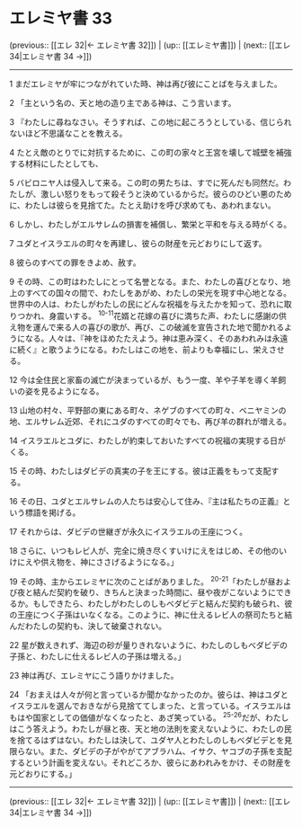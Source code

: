 # エレミヤ書 33

(previous:: [[エレ 32|← エレミヤ書 32]]) | (up:: [[エレミヤ書]]) | (next:: [[エレ 34|エレミヤ書 34 →]])

***


1 まだエレミヤが牢につながれていた時、神は再び彼にことばを与えました。 

2 「主という名の、天と地の造り主である神は、こう言います。 

3 『わたしに尋ねなさい。そうすれば、この地に起ころうとしている、信じられないほど不思議なことを教える。 

4 たとえ敵のとりでに対抗するために、この町の家々と王宮を壊して城壁を補強する材料にしたとしても、 

5 バビロニヤ人は侵入して来る。この町の男たちは、すでに死んだも同然だ。わたしが、激しい怒りをもって殺そうと決めているからだ。彼らのひどい悪のために、わたしは彼らを見捨てた。たとえ助けを呼び求めても、あわれまない。 

6 しかし、わたしがエルサレムの損害を補償し、繁栄と平和を与える時がくる。 

7 ユダとイスラエルの町々を再建し、彼らの財産を元どおりにして返す。 

8 彼らのすべての罪をきよめ、赦す。 

9 その時、この町はわたしにとって名誉となる。また、わたしの喜びとなり、地上のすべての国々の間で、わたしをあがめ、わたしの栄光を現す中心地となる。世界中の人は、わたしがわたしの民にどんな祝福を与えたかを知って、恐れに取りつかれ、身震いする。 <sup class="versenum">10-11</sup>花婿と花嫁の喜びに満ちた声、わたしに感謝の供え物を運んで来る人の喜びの歌が、再び、この破滅を宣告された地で聞かれるようになる。人々は、『神をほめたたえよう。神は恵み深く、そのあわれみは永遠に続く』と歌うようになる。わたしはこの地を、前よりも幸福にし、栄えさせる。 

12 今は全住民と家畜の滅亡が決まっているが、もう一度、羊や子羊を導く羊飼いの姿を見るようになる。 

13 山地の村々、平野部の東にある町々、ネゲブのすべての町々、ベニヤミンの地、エルサレム近郊、それにユダのすべての町々でも、再び羊の群れが増える。 

14 イスラエルとユダに、わたしが約束しておいたすべての祝福の実現する日がくる。 

15 その時、わたしはダビデの真実の子を王にする。彼は正義をもって支配する。 

16 その日、ユダとエルサレムの人たちは安心して住み、『主は私たちの正義』という標語を掲げる。 

17 それからは、ダビデの世継ぎが永久にイスラエルの王座につく。 

18 さらに、いつもレビ人が、完全に焼き尽くすいけにえをはじめ、その他のいけにえや供え物を、神にささげるようになる。」 

19 その時、主からエレミヤに次のことばがありました。 <sup class="versenum">20-21</sup>「わたしが昼および夜と結んだ契約を破り、きちんと決まった時間に、昼や夜がこないようにできるか。もしできたら、わたしがわたしのしもべダビデと結んだ契約も破られ、彼の王座につく子孫はいなくなる。このように、神に仕えるレビ人の祭司たちと結んだわたしの契約も、決して破棄されない。 

22 星が数えきれず、海辺の砂が量りきれないように、わたしのしもべダビデの子孫と、わたしに仕えるレビ人の子孫は増える。」 

23 神は再び、エレミヤにこう語りかけました。 

24 「おまえは人々が何と言っているか聞かなかったのか。彼らは、神はユダとイスラエルを選んでおきながら見捨ててしまった、と言っている。イスラエルはもはや国家としての価値がなくなったと、あざ笑っている。 <sup class="versenum">25-26</sup>だが、わたしはこう答えよう。わたしが昼と夜、天と地の法則を変えないように、わたしの民を捨てるはずはない。わたしは決して、ユダヤ人とわたしのしもべダビデとを見限らない。また、ダビデの子がやがてアブラハム、イサク、ヤコブの子孫を支配するという計画を変えない。それどころか、彼らにあわれみをかけ、その財産を元どおりにする。」

***

(previous:: [[エレ 32|← エレミヤ書 32]]) | (up:: [[エレミヤ書]]) | (next:: [[エレ 34|エレミヤ書 34 →]])
